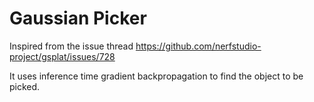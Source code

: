 # Gaussian Picker

Inspired from the issue thread https://github.com/nerfstudio-project/gsplat/issues/728

It uses inference time gradient backpropagation to find the object to be picked.